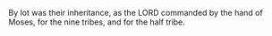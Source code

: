 By lot was their inheritance, as the LORD commanded by the hand of Moses, for the nine tribes, and for the half tribe.
